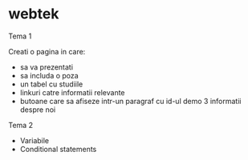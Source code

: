 # webtek

Tema 1

Creati o pagina in care:
- sa va prezentati
- sa includa o poza
- un tabel cu studiile
- linkuri catre informatii relevante
- butoane care sa afiseze intr-un paragraf cu id-ul demo 3 informatii despre noi

Tema 2

- Variabile
- Conditional statements
